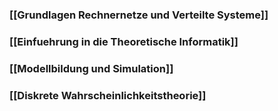### [[Grundlagen Rechnernetze und Verteilte Systeme]]
### [[Einfuehrung in die Theoretische Informatik]]
### [[Modellbildung und Simulation]]
### [[Diskrete Wahrscheinlichkeitstheorie]]